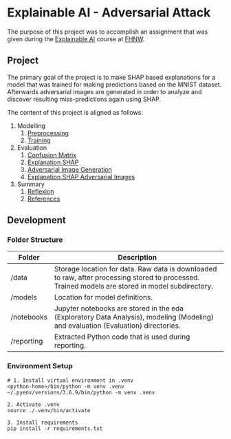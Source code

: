 # Explainable AI - Adversarial Attack

The purpose of this project was to accomplish an assignment that was given during the
[Explainable AI](https://www.fhnw.ch/de/weiterbildung/technik/explainable-ai) course at
[FHNW](https://www.fhnw.ch).

## Project

The primary goal of the project is to make SHAP based explanations for a model that was trained for making predictions
based on the MNIST dataset. Afterwards adversarial images are generated in order to analyze and discover
resulting miss-predictions again using SHAP.

The content of this project is aligned as follows:

1. Modelling
    1. [Preprocessing](./notebook/modeling/00_preprocessing.ipynb)
    2. [Training](./notebook/modeling/01_train_model.ipynb)
2. Evaluation
    1. [Confusion Matrix](./notebook/evaluation/01_confusion_matrix.ipynb)
    2. [Explanation SHAP](./notebook/evaluation/02_explain_shap_original.ipynb)
    3. [Adversarial Image Generation](./notebook/evaluation/03_adversarial_images_generation_fgsm.ipynb)
    4. [Explanation SHAP Adversarial Images](./notebook/evaluation/04_explain_shap_adversarial_images.ipynb)
3. Summary
    1. [Reflexion](./notebook/summary/01_reflexion.ipynb)
    2. [References](./notebook/summary/02_references.ipynb)

## Development

### Folder Structure

| Folder         | Description                                                                                                                                      |
|----------------|--------------------------------------------------------------------------------------------------------------------------------------------------|
| /data          | Storage location for data. Raw data is downloaded to raw, after processing stored to processed. Trained models are stored in model subdirectory. |
| /models        | Location for model definitions.                                                                                                                  |
| /notebooks     | Jupyter notebooks are stored in the eda (Exploratory Data Analysis), modeling (Modeling) and evaluation (Evaluation) directories.                |
| /reporting     | Extracted Python code that is used during reporting.                                                                                             |

### Environment Setup

```
# 1. Install virtual environment in .venv
<python-home>/bin/python -m venv .venv
~/.pyenv/versions/3.6.9/bin/python -m venv .venv

2. Activate .venv
source ./.venv/bin/activate

3. Install requirements
pip install -r requirements.txt 
```
